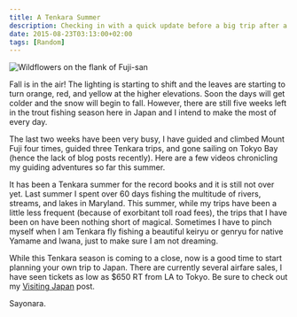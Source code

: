 ```yaml
---
title: A Tenkara Summer
description: Checking in with a quick update before a big trip after a busy few weeks...
date: 2015-08-23T03:13:00+02:00
tags: [Random]
---
```

<div class="text-lg mt-2">
<img class="w-8/12 rounded-lg shadow-lg mx-auto" src="https://fallfish-tenkara-images.s3-us-west-1.amazonaws.com/FfT+-+Tenkara+Summer/mount+fuji-japan-hiking-fallfish+tenkara-wildflowers.JPG" alt="Wildflowers on the flank of Fuji-san" />

<p class="mb-2">Fall is in the air! The lighting is starting to shift and the leaves are starting to turn orange, red, and yellow at the higher elevations. Soon the days will get colder and the snow will begin to fall. However, there are still five weeks left in the trout fishing season here in Japan and I intend to make the most of every day.</p>

<p class="mb-2 mt-2">The last two weeks have been very busy, I have guided and climbed Mount Fuji four times, guided three Tenkara trips, and gone sailing on Tokyo Bay (hence the lack of blog posts recently). Here are a few videos chronicling my guiding adventures so far this summer.</p>

<p class="mb-2 mt-2">It has been a Tenkara summer for the record books and it is still not over yet. Last summer I spent over 60 days fishing the multitude of rivers, streams, and lakes in Maryland. This summer, while my trips have been a little less frequent (because of exorbitant toll road fees), the trips that I have been on have been nothing short of magical. Sometimes I have to pinch myself when I am Tenkara fly fishing a beautiful keiryu or genryu for native Yamame and Iwana, just to make sure I am not dreaming.</p>

<p class="mb-2 mt-2">While this Tenkara season is coming to a close, now is a good time to start planning your own trip to Japan. There are currently several airfare sales, I have seen tickets as low as $650 RT from LA to Tokyo. Be sure to check out my <a href="https://www.fallfishtenkara.com/visiting-japan/" target="_blank" rel="noopener noreferrer" class="text-red-500 hover:bg-red-500 hover:text-white"
>Visiting Japan</a> post.</p>

<p class="mb-2 mt-2 font-semibold">Sayonara.</p>
</div>
